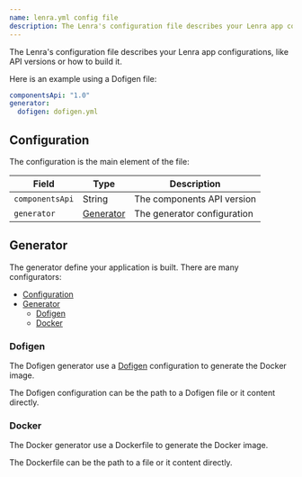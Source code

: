 ```yaml
---
name: lenra.yml config file
description: The Lenra's configuration file describes your Lenra app configurations, like API versions or how to build it.
---
```


The Lenra's configuration file describes your Lenra app configurations, like API versions or how to build it.

Here is an example using a Dofigen file:

```yaml
componentsApi: "1.0"
generator:
  dofigen: dofigen.yml
```

## Configuration

The configuration is the main element of the file:

| Field           | Type                    | Description                 |
| --------------- | ----------------------- | --------------------------- |
| `componentsApi` | String                  | The components API version  |
| `generator`     | [Generator](#generator) | The generator configuration |

## Generator

The generator define your application is built. There are many configurators:

- [Configuration](#configuration)
- [Generator](#generator)
  - [Dofigen](#dofigen)
  - [Docker](#docker)

### Dofigen

The Dofigen generator use a [Dofigen](https://github.com/lenra-io/dofigen) configuration to generate the Docker image.

The Dofigen configuration can be the path to a Dofigen file or it content directly.

### Docker

The Docker generator use a Dockerfile to generate the Docker image.

The Dockerfile can be the path to a file or it content directly.